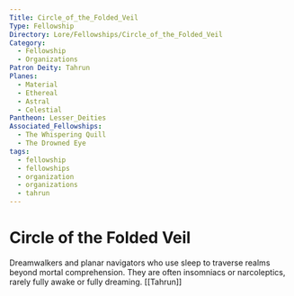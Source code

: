 ```yaml
---
Title: Circle_of_the_Folded_Veil
Type: Fellowship
Directory: Lore/Fellowships/Circle_of_the_Folded_Veil
Category:
  - Fellowship
  - Organizations
Patron Deity: Tahrun
Planes:
  - Material
  - Ethereal
  - Astral
  - Celestial
Pantheon: Lesser_Deities
Associated_Fellowships:
  - The Whispering Quill
  - The Drowned Eye
tags:
  - fellowship
  - fellowships
  - organization
  - organizations
  - tahrun
---
```


# Circle of the Folded Veil


Dreamwalkers and planar navigators who use sleep to traverse realms beyond mortal comprehension. They are often insomniacs or narcoleptics, rarely fully awake or fully dreaming.
[[Tahrun]]
